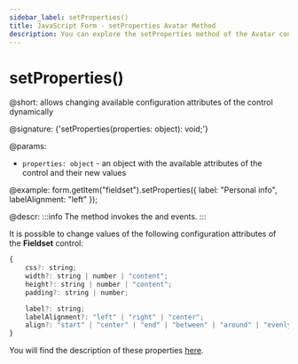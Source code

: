 ```yaml
---
sidebar_label: setProperties()
title: JavaScript Form - setProperties Avatar Method 
description: You can explore the setProperties method of the Avatar control of Form in the documentation of the DHTMLX JavaScript UI library. Browse developer guides and API reference, try out code examples and live demos, and download a free 30-day evaluation version of DHTMLX Suite.
---
```


# setProperties()

@short: allows changing available configuration attributes of the control dynamically

@signature: {'setProperties(properties: object): void;'}

@params:
- `properties: object` - an object with the available attributes of the control and their new values

@example:
form.getItem("fieldset").setProperties({
    label: "Personal info", 
    labelAlignment: "left"
});

@descr:
:::info
The method invokes the [](form/api/fieldset/fieldset_afterchangeproperties_event.md) and [](form/api/fieldset/fieldset_beforechangeproperties_event.md) events.
:::

It is possible to change values of the following configuration attributes of the **Fieldset** control:

~~~js
{
    css?: string;
    width?: string | number | "content";
    height?: string | number | "content";
    padding?: string | number;

    label?: string;
    labelAlignment?: "left" | "right" | "center";
    align?: "start" | "center" | "end" | "between" | "around" | "evenly";
}
~~~

You will find the description of these properties [here](form/api/fieldset/api_fieldset_properties.md).